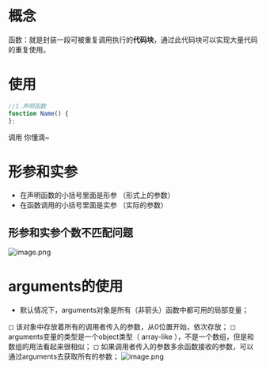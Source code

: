 # 概念
函数：就是封装一段可被重复调用执行的**代码块**，通过此代码块可以实现大量代码的重复使用。
# 使用
```javascript
//1.声明函数
function Name() {
};
```
调用 你懂滴~
# 形参和实参

- 在声明函数的小括号里面是形参 （形式上的参数）
- 在函数调用的小括号里面是实参 （实际的参数）
## 形参和实参个数不匹配问题
![image.png](https://cdn.nlark.com/yuque/0/2022/png/33778458/1672241770066-4be02078-4f38-4cb5-9838-2f426f0a7a8b.png#averageHue=%23f9fcf9&clientId=ucf902b87-ce84-4&from=paste&height=116&id=u5c269a2f&originHeight=129&originWidth=505&originalType=binary&ratio=1&rotation=0&showTitle=false&size=26086&status=done&style=none&taskId=u0e6169cf-9b90-4d72-a8d0-ea7b9988aa2&title=&width=454.07843017578125)
# arguments的使用

-  默认情况下，arguments对象是所有（非箭头）函数中都可用的局部变量； 

◻ 该对象中存放着所有的调用者传入的参数，从0位置开始，依次存放； 
◻ arguments变量的类型是一个object类型（ array-like ），不是一个数组，但是和数组的用法看起来很相似； 
◻ 如果调用者传入的参数多余函数接收的参数，可以通过arguments去获取所有的参数； 
![image.png](https://cdn.nlark.com/yuque/0/2022/png/33778458/1672242205168-d366c554-61a5-4b0f-8610-746380ff3d3d.png#averageHue=%231b1e1b&clientId=ucf902b87-ce84-4&from=paste&height=288&id=u7dfc8833&originHeight=237&originWidth=467&originalType=binary&ratio=1&rotation=0&showTitle=false&size=72043&status=done&style=none&taskId=u7f02b740-9034-4358-8ba8-9e625bffd52&title=&width=568.2745056152344)
